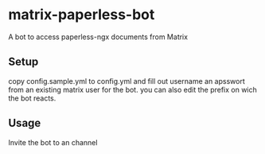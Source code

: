 # matrix-paperless-bot

A bot to access paperless-ngx documents from Matrix

## Setup

copy config.sample.yml to config.yml and fill out username an apsswort from an existing matrix user for the bot.
you can also edit the prefix on wich the bot reacts.

## Usage

Invite the bot to an channel 